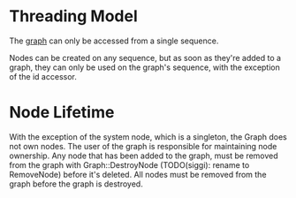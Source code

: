 # Threading Model

The [graph](graph.h) can only be accessed from a single sequence.

Nodes can be created on any sequence, but as soon as they're added to a graph,
they can only be used on the graph's sequence, with the exception of the id
accessor.

# Node Lifetime

With the exception of the system node, which is a singleton, the Graph does not
own nodes. The user of the graph is responsible for maintaining node ownership.
Any node that has been added to the graph, must be removed from the graph
with Graph::DestroyNode (TODO(siggi): rename to RemoveNode) before it's
deleted.
All nodes must be removed from the graph before the graph is destroyed.

